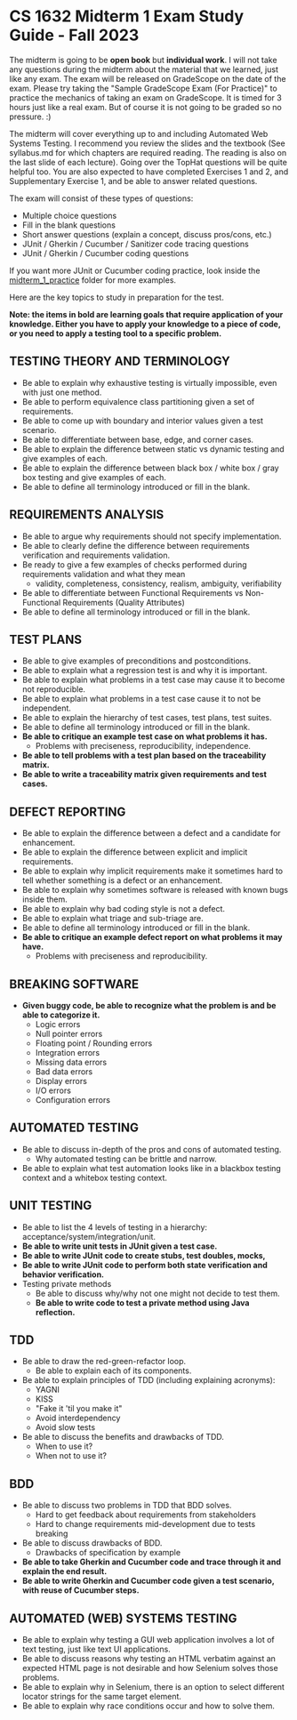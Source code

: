 # CS 1632 Midterm 1 Exam Study Guide - Fall 2023

The midterm is going to be **open book** but **individual work**.  I will not
take any questions during the midterm about the material that we learned, just
like any exam.  The exam will be released on GradeScope on the date of the
exam.  Please try taking the "Sample GradeScope Exam (For Practice)" to
practice the mechanics of taking an exam on GradeScope.  It is timed for 3
hours just like a real exam.  But of course it is not going to be graded so no
pressure. :)

The midterm will cover everything up to and including Automated Web Systems Testing.  I
recommend you review the slides and the textbook (See syllabus.md for which
chapters are required reading.  The reading is also on the last slide of each
lecture).  Going over the TopHat questions will be quite helpful too.  You are
also expected to have completed Exercises 1 and 2, and Supplementary Exercise
1, and be able to answer related questions.  

The exam will consist of these types of questions:
  * Multiple choice questions
  * Fill in the blank questions
  * Short answer questions (explain a concept, discuss pros/cons, etc.)
  * JUnit / Gherkin / Cucumber / Sanitizer code tracing questions
  * JUnit / Gherkin / Cucumber coding questions

If you want more JUnit or Cucumber coding practice, look inside the
[midterm_1_practice](midterm_1_practice) folder for more examples.

Here are the key topics to study in preparation for the test.

**Note: the items in bold are learning goals that require application of your
knowledge.  Either you have to apply your knowledge to a piece of code, or you
need to apply a testing tool to a specific problem.**

## TESTING THEORY AND TERMINOLOGY
* Be able to explain why exhaustive testing is virtually impossible, even with just one method.
* Be able to perform equivalence class partitioning given a set of requirements.
* Be able to come up with boundary and interior values given a test scenario.
* Be able to differentiate between base, edge, and corner cases.
* Be able to explain the difference between static vs dynamic testing and give examples of each.
* Be able to explain the difference between black box / white box / gray box testing and give examples of each.
* Be able to define all terminology introduced or fill in the blank.

## REQUIREMENTS ANALYSIS
* Be able to argue why requirements should not specify implementation.
* Be able to clearly define the difference between requirements verification and requirements validation.
* Be ready to give a few examples of checks performed during requirements validation and what they mean
  * validity, completeness, consistency, realism, ambiguity, verifiability
* Be able to differentiate between Functional Requirements vs Non-Functional Requirements (Quality Attributes)
* Be able to define all terminology introduced or fill in the blank.

## TEST PLANS
* Be able to give examples of preconditions and postconditions.
* Be able to explain what a regression test is and why it is important.
* Be able to explain what problems in a test case may cause it to become not reproducible.
* Be able to explain what problems in a test case cause it to not be independent.
* Be able to explain the hierarchy of test cases, test plans, test suites.
* Be able to define all terminology introduced or fill in the blank.
* **Be able to critique an example test case on what problems it has.**
  * Problems with preciseness, reproducibility, independence.
* **Be able to tell problems with a test plan based on the traceability matrix.**
* **Be able to write a traceability matrix given requirements and test
  cases.**

## DEFECT REPORTING
* Be able to explain the difference between a defect and a candidate for enhancement.
* Be able to explain the difference between explicit and implicit requirements.
* Be able to explain why implicit requirements make it sometimes hard to tell whether something is a defect or an enhancement.
* Be able to explain why sometimes software is released with known bugs inside them.
* Be able to explain why bad coding style is not a defect.
* Be able to explain what triage and sub-triage are.
* Be able to define all terminology introduced or fill in the blank.
* **Be able to critique an example defect report on what problems it may have.**
  * Problems with preciseness and reproducibility.

## BREAKING SOFTWARE
* **Given buggy code, be able to recognize what the problem is and be able to categorize it.**
  * Logic errors
  * Null pointer errors
  * Floating point / Rounding errors
  * Integration errors
  * Missing data errors
  * Bad data errors
  * Display errors
  * I/O errors
  * Configuration errors

## AUTOMATED TESTING
* Be able to discuss in-depth of the pros and cons of automated testing.
  * Why automated testing can be brittle and narrow.
* Be able to explain what test automation looks like in a blackbox testing context and a whitebox testing context.

## UNIT TESTING
* Be able to list the 4 levels of testing in a hierarchy: acceptance/system/integration/unit.
* **Be able to write unit tests in JUnit given a test case.**
* **Be able to write JUnit code to create stubs, test doubles, mocks,**
* **Be able to write JUnit code to perform both state verification and behavior verification.**
* Testing private methods
  * Be able to discuss why/why not one might not decide to test them.
  * **Be able to write code to test a private method using Java reflection.**

## TDD
* Be able to draw the red-green-refactor loop.
  * Be able to explain each of its components.
* Be able to explain principles of TDD (including explaining acronyms):
  * YAGNI
  * KISS
  * "Fake it 'til you make it"
  * Avoid interdependency
  * Avoid slow tests
* Be able to discuss the benefits and drawbacks of TDD.
  * When to use it?
  * When not to use it?

## BDD
* Be able to discuss two problems in TDD that BDD solves.
  * Hard to get feedback about requirements from stakeholders
  * Hard to change requirements mid-development due to tests breaking
* Be able to discuss drawbacks of BDD.
  * Drawbacks of specification by example
* **Be able to take Gherkin and Cucumber code and trace through it and explain the end result.**
* **Be able to write Gherkin and Cucumber code given a test scenario, with reuse of Cucumber steps.**

## AUTOMATED (WEB) SYSTEMS TESTING
* Be able to explain why testing a GUI web application involves a lot of text
  testing, just like text UI applications.
* Be able to discuss reasons why testing an HTML verbatim against an expected
  HTML page is not desirable and how Selenium solves those problems.
* Be able to explain why in Selenium, there is an option to select
  different locator strings for the same target element.
* Be able to explain why race conditions occur and how to solve them.
